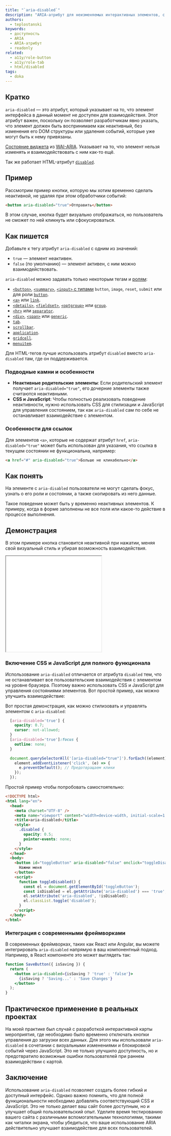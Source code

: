 ```yaml
---
title: "`aria-disabled`"
description: "ARIA-атрибут для неизменяемых интерактивных элементов, с которыми всё равно можно взаимодействовать."
authors:
  - teplostanski
keywords:
  - доступность
  - ARIA
  - ARIA-атрибут
  - readonly
related:
  - a11y/role-button
  - a11y/role-tab
  - html/disabled
tags:
  - doka
---
```


## Кратко
`aria-disabled` — это атрибут, который указывает на то, что элемент интерфейса в данный момент не доступен для взаимодействия. Этот атрибут важен, поскольку он позволяет разработчикам явно указать, что элемент должен быть воспринимаем как неактивный, без изменения его DOM структуры или удаления событий, которые уже могут быть к нему привязаны.

[Состояние виджета](/a11y/aria-attrs/#atributy-vidzhetov) из [WAI-ARIA](/a11y/aria-intro/#specifikaciya). Указывает на то, что элемент нельзя изменять и взаимодействовать с ним как-то ещё.

Так же работает HTML-атрибут [`disabled`](/html/disabled/).

## Пример

Рассмотрим пример кнопки, которую мы хотим временно сделать неактивной, не удаляя при этом обработчики событий:

```html
<button aria-disabled="true">Отправить</button>
```

В этом случае, кнопка будет визуально отображаться, но пользователь не сможет по ней кликнуть или сфокусироваться.

## Как пишется

Добавьте к тегу атрибут `aria-disabled` с одним из значений:

- `true` — элемент неактивен.
- `false` (по умолчанию) — элемент активен, с ним можно взаимодействовать.

`aria-disabled` можно задавать только некоторым тегам и [ролям](/a11y/aria-roles/):

- [`<button>`](/html/button/), [`<summary>`](/html/details/), [`<input>` c типами](/html/input/#type) `button`, `image`, `reset`, `submit` или для роли [`button`](/a11y/role-button/).
- [`<a>`](/html/a/) или [`link`](/a11y/role-link/).
- [`<details>`](/html/details/), [`<fieldset>`](/html/fieldset/), [`<optgroup>`](/html/optgroup/) или [`group`](/a11y/role-group/).
- [`<hr>`](/html/hr/) или [`separator`](/a11y/role-separator/).
- [`<div>`](/html/div/), [`<span>`](/html/span/) или [`generic`](/a11y/role-generic/).
- [`tab`](/a11y/role-tab/).
- [`scrollbar`](/a11y/role-scrollbar/).
- [`application`](/a11y/role-application/).
- [`gridcell`](/a11y/role-gridcell/).
- [`menuitem`](/a11y/role-menuitem/).

Для HTML-тегов лучше использовать атрибут `disabled` вместо `aria-disabled` там, где он поддерживается.

### Подводные камни и особенности

- **Неактивные родительские элементы**: Если родительский элемент получает `aria-disabled="true"`, его дочерние элементы также считаются неактивными.
- **CSS и JavaScript**: Чтобы полностью реализовать поведение неактивности, нужно использовать CSS для стилизации и JavaScript для управления состоянием, так как `aria-disabled` сам по себе не останавливает взаимодействие с элементом.

### Особенности для ссылок

Для элементов `<a>`, которые не содержат атрибут `href`, `aria-disabled="true"` может быть использован для указания, что ссылка в текущем состоянии не функциональна, например:

```html
<a href="#" aria-disabled="true">Больше не кликабельно</a>
```

## Как понять

На элементе с `aria-disabled` пользователи не могут сделать фокус, узнать о его роли и состоянии, а также скопировать из него данные.

Такое поведение может быть у временно неактивных элементов. К примеру, когда в форме заполнены не все поля или какое-то действие в процессе выполнения.

## Демонстрация

В этом примере кнопка становится неактивной при нажатии, меняя свой визуальный стиль и убирая возможность взаимодействия.

<iframe title="Пример" src="demos/" height="300"></iframe>

### Включение CSS и JavaScript для полного функционала

Использование `aria-disabled` отличается от атрибута `disabled` тем, что не останавливает все пользовательские взаимодействия с элементом на уровне браузера. Поэтому важно использовать CSS и JavaScript для управления состояниями элементов. Вот простой пример, как можно улучшить взаимодействие:

Вот простая демонстрация, как можно стилизовать и управлять элементом с `aria-disabled`:

```css
  [aria-disabled='true'] {
    opacity: 0.7;
    cursor: not-allowed;
  }
  [aria-disabled='true']:focus {
    outline: none;
  }
```

```javascript
  document.querySelectorAll('[aria-disabled="true"]').forEach((element) => {
    element.addEventListener('click', (e) => {
      e.preventDefault(); // Предотвращаем клики
    });
  });
```

Простой пример чтобы попробовать самостоятельно:

```html
<!DOCTYPE html>
<html lang="en">
  <head>
    <meta charset="UTF-8" />
    <meta name="viewport" content="width=device-width, initial-scale=1.0" />
    <title>aria-disabled</title>
    <style>
      .disabled {
        opacity: 0.5;
        pointer-events: none;
      }
    </style>
  </head>
  <body>
    <button id="toggleButton" aria-disabled="false" onclick="toggleDisabled()">
      Нажми меня
    </button>
    <script>
      function toggleDisabled() {
        const el = document.getElementById('toggleButton');
        const isDisabled = el.getAttribute('aria-disabled') === 'true';
        el.setAttribute('aria-disabled', !isDisabled);
        el.classList.toggle('disabled');
      }
    </script>
  </body>
</html>
```

### Интеграция с современными фреймворками

В современных фреймворках, таких как React или Angular, вы можете интегрировать `aria-disabled` напрямую в ваш компонентный подход. Например, в React компоненте это может выглядеть так:

```jsx
function SaveButton({ isSaving }) {
  return (
    <button aria-disabled={isSaving ? 'true' : 'false'}>
      {isSaving ? 'Saving...' : 'Save Changes'}
    </button>
  );
}
```

## Практическое применение в реальных проектах

На моей практике был случай с разработкой интерактивной карты мероприятия, где необходимо было временно отключать кнопки управления до загрузки всех данных. Для этого мы использовали `aria-disabled` в сочетании с визуальными изменениями и блокировкой событий через JavaScript. Это не только улучшило доступность, но и предотвратило возможные ошибки пользователей при раннем взаимодействии с картой.

## Заключение

Использование `aria-disabled` позволяет создать более гибкий и доступный интерфейс. Однако важно помнить, что для полной функциональности необходимо добавлять соответствующий CSS и JavaScript. Это не только делает ваш сайт более доступным, но и улучшает общий пользовательский опыт. Уделите время тестированию вашего сайта с различными вспомогательными технологиями, такими как читалки экрана, чтобы убедиться, что ваше использование ARIA действительно улучшает взаимодействие для всех пользователей.
